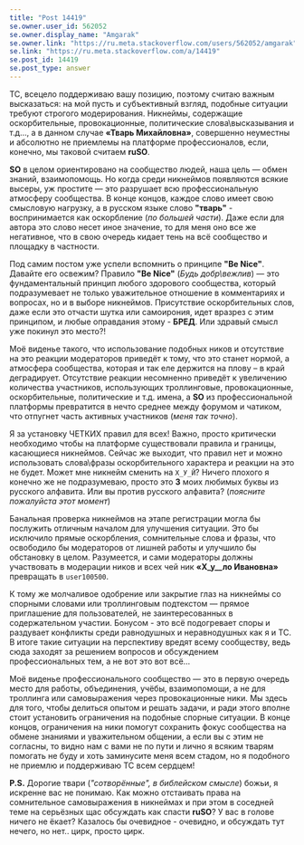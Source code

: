 ```yaml
---
title: "Post 14419"
se.owner.user_id: 562052
se.owner.display_name: "Amgarak"
se.owner.link: "https://ru.meta.stackoverflow.com/users/562052/amgarak"
se.link: "https://ru.meta.stackoverflow.com/a/14419"
se.post_id: 14419
se.post_type: answer
---
```

<p>ТС, всецело поддерживаю вашу позицию, поэтому считаю важным высказаться: на мой пусть и субъективный взгляд, подобные ситуации требуют строгого модерирования. Никнеймы, содержащие оскорбительные, провокационные, политические слова\высказывания и т.д…, а в данном случае <strong>«Тварь Михайловна»</strong>, совершенно неуместны и абсолютно не приемлемы на платформе профессионалов, если, конечно, мы таковой считаем <strong>ruSO</strong>.</p>
<p><strong>SO</strong> в целом ориентировано на сообщество людей, наша цель — обмен знаний, взаимопомощь. Но когда среди никнеймов появляются всякие высеры, уж простите — это разрушает всю профессиональную атмосферу сообщества. В конце концов, каждое слово имеет свою смысловую нагрузку, а в русском языке слово <strong>&quot;тварь&quot;</strong> - воспринимается как оскорбление (<em>по большей части</em>). Даже если для автора это слово несет иное значение, то для меня оно все же негативное, что в свою очередь кидает тень на всё сообщество и площадку в частности.</p>
<p>Под самим постом уже успели вспомнить о принципе <strong>&quot;Be Nice&quot;</strong>. Давайте его освежим? Правило <strong>&quot;Be Nice&quot;</strong> (<em>Будь добр\вежлив</em>) — это фундаментальный принцип любого здорового сообщества, который подразумевает не только уважительное отношение в комментариях и вопросах, но и в выборе никнеймов. Присутствие оскорбительных слов, даже если это отчасти шутка или самоирония, идет вразрез с этим принципом, и любые оправдания этому - <strong>БРЕД</strong>. Или здравый смысл уже покинул это место?!</p>
<p>Моё виденье такого, что использование подобных ников и отсутствие на это реакции модераторов приведёт к тому, что это станет нормой, а атмосфера сообщества, которая и так еле держится на плову – в край деградирует. Отсутствие реакции несомненно приведёт к увеличению количества участников, использующих троллинговые, провокационные, оскорбительные, политические и т.д. имена, а <strong>SO</strong> из профессиональной платформы превратится в нечто среднее между форумом и чатиком, что отпугнет часть активных участников (<em>меня так точно</em>).</p>
<p>Я за установку ЧЕТКИХ правил для всех! Важно, просто критически необходимо чтобы на платформе существовали правила и границы, касающиеся никнеймов. Сейчас же выходит, что правил нет и можно использовать слова\фразы оскорбительного характера и реакции на это не будет. Может мне никнейм сменить на <code>Х_У_Й</code>? Ничего плохого я конечно же не подразумеваю, просто это <strong>3</strong> моих любимых буквы из русского алфавита. Или вы против русского алфавита? (<em>поясните пожалуйста этот момент</em>)</p>
<p>Банальная проверка никнеймов на этапе регистрации могла бы послужить отличным началом для улучшения ситуации. Это бы исключило прямые оскорбления, сомнительные слова и фразы, что освободило бы модераторов от лишней работы и улучшило бы обстановку в целом. Разумеется, и сами модераторы должны участвовать в модерации ников и всех чей ник <strong>«Х_у__ло Ивановна»</strong> превращать в <code>user100500</code>.</p>
<p>К тому же молчаливое одобрение или закрытие глаз на никнеймы со спорными словами или троллинговым подтекстом — прямое приглашение для пользователей, не заинтересованных в содержательном участии. Бонусом -  это всё подогревает споры и раздувает конфликты среди равнодушных и неравнодушных как я и ТС. В итоге такие ситуации на перспективу вредят всему сообществу, ведь сюда заходят за решением вопросов и обсуждением профессиональных тем, а не вот это вот всё…</p>
<p>Моё виденье профессионального сообщество — это в первую очередь место для работы, объединения, учёбы, взаимопомощи, а не для троллинга или самовыражения через провокационные ники. Мы здесь для того, чтобы делиться опытом и решать задачи, и ради этого вполне стоит установить ограничения на подобные спорные ситуации. В конце концов, ограничения на ники помогут сохранить фокус сообщества на обмене знаниями и уважительном общении, а если вы с этим не согласны, то видно нам с вами не по пути и лично я всяким тварям помогать не буду и хоть заминусите меня всем стадом, но я подобного не приемлю и поддерживаю ТС всем сердцем!</p>
<p><strong>P.S.</strong> Дорогие твари (<em>&quot;сотворённые&quot;, в библейском смысле</em>) божьи, я искренне вас не понимаю. Как можно отстаивать права на сомнительное самовыражения в никнеймах и при этом в соседней теме на серьёзных щас обсуждать как спасти <strong>ruSO</strong>? У вас в голове ничего не ёкает? Казалось бы очевидное - очевидно, и обсуждать тут нечего, но нет.. цирк, просто цирк.</p>
